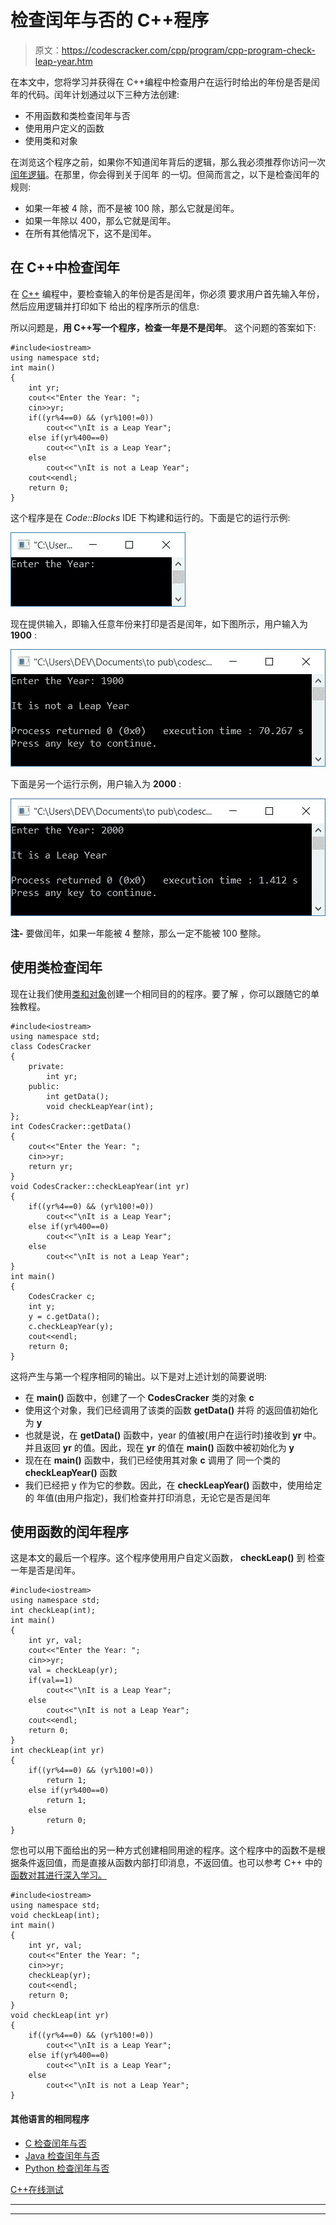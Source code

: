 # 检查闰年与否的 C++程序

> 原文：<https://codescracker.com/cpp/program/cpp-program-check-leap-year.htm>

在本文中，您将学习并获得在 C++编程中检查用户在运行时给出的年份是否是闰年的代码。闰年计划通过以下三种方法创建:

*   不用函数和类检查闰年与否
*   使用用户定义的函数
*   使用类和对象

在浏览这个程序之前，如果你不知道闰年背后的逻辑，那么我必须推荐你访问一次[闰年逻辑](/nonprog/leap-year.htm)。在那里，你会得到关于闰年 的一切。但简而言之，以下是检查闰年的规则:

*   如果一年被 4 除，而不是被 100 除，那么它就是闰年。
*   如果一年除以 400，那么它就是闰年。
*   在所有其他情况下，这不是闰年。

## 在 C++中检查闰年

在 [C++](/cpp/index.htm) 编程中，要检查输入的年份是否是闰年，你必须 要求用户首先输入年份，然后应用逻辑并打印如下 给出的程序所示的信息:

所以问题是，**用 C++写一个程序，检查一年是不是闰年**。 这个问题的答案如下:

```
#include<iostream>
using namespace std;
int main()
{
    int yr;
    cout<<"Enter the Year: ";
    cin>>yr;
    if((yr%4==0) && (yr%100!=0))
        cout<<"\nIt is a Leap Year";
    else if(yr%400==0)
        cout<<"\nIt is a Leap Year";
    else
        cout<<"\nIt is not a Leap Year";
    cout<<endl;
    return 0;
}
```

这个程序是在 *Code::Blocks* IDE 下构建和运行的。下面是它的运行示例:

![C++ program check leap year](img/add62ad7c8e2da427b500258ccdadc80.png)

现在提供输入，即输入任意年份来打印是否是闰年，如下图所示，用户输入为 **1900** :

![check leap year or not c++](img/318876d0feb41501db9018c399e959fd.png)

下面是另一个运行示例，用户输入为 **2000** :

![leap year program in c++](img/a51a044a0e8295b1ee854f465bad2c54.png)

**注-** 要做闰年，如果一年能被 4 整除，那么一定不能被 100 整除。

## 使用类检查闰年

现在让我们使用[类和对象](/cpp/cpp-classes-objects.htm)创建一个相同目的的程序。要了解 ，你可以跟随它的单独教程。

```
#include<iostream>
using namespace std;
class CodesCracker
{
    private:
        int yr;
    public:
        int getData();
        void checkLeapYear(int);
};
int CodesCracker::getData()
{
    cout<<"Enter the Year: ";
    cin>>yr;
    return yr;
}
void CodesCracker::checkLeapYear(int yr)
{
    if((yr%4==0) && (yr%100!=0))
        cout<<"\nIt is a Leap Year";
    else if(yr%400==0)
        cout<<"\nIt is a Leap Year";
    else
        cout<<"\nIt is not a Leap Year";
}
int main()
{
    CodesCracker c;
    int y;
    y = c.getData();
    c.checkLeapYear(y);
    cout<<endl;
    return 0;
}
```

这将产生与第一个程序相同的输出。以下是对上述计划的简要说明:

*   在 **main()** 函数中，创建了一个 **CodesCracker** 类的对象 **c**
*   使用这个对象，我们已经调用了该类的函数 **getData()** 并将 的返回值初始化为 **y**
*   也就是说，在 **getData()** 函数中，year 的值被(用户在运行时)接收到 **yr** 中。 并且返回 **yr** 的值。因此，现在 **yr** 的值在 **main()** 函数中被初始化为 **y**
*   现在在 **main()** 函数中，我们已经使用其对象 **c** 调用了 同一个类的 **checkLeapYear()** 函数
*   我们已经把 y 作为它的参数。因此，在 **checkLeapYear()** 函数中，使用给定的 年值(由用户指定)，我们检查并打印消息，无论它是否是闰年

## 使用函数的闰年程序

这是本文的最后一个程序。这个程序使用用户自定义函数， **checkLeap()** 到 检查一年是否是闰年。

```
#include<iostream>
using namespace std;
int checkLeap(int);
int main()
{
    int yr, val;
    cout<<"Enter the Year: ";
    cin>>yr;
    val = checkLeap(yr);
    if(val==1)
        cout<<"\nIt is a Leap Year";
    else
        cout<<"\nIt is not a Leap Year";
    cout<<endl;
    return 0;
}
int checkLeap(int yr)
{
    if((yr%4==0) && (yr%100!=0))
        return 1;
    else if(yr%400==0)
        return 1;
    else
        return 0;
}
```

您也可以用下面给出的另一种方式创建相同用途的程序。这个程序中的函数不是根据条件返回值，而是直接从函数内部打印消息，不返回值。也可以参考 C++ 中的[函数对其进行深入学习。](/cpp/cpp-functions.htm)

```
#include<iostream>
using namespace std;
void checkLeap(int);
int main()
{
    int yr, val;
    cout<<"Enter the Year: ";
    cin>>yr;
    checkLeap(yr);
    cout<<endl;
    return 0;
}
void checkLeap(int yr)
{
    if((yr%4==0) && (yr%100!=0))
        cout<<"\nIt is a Leap Year";
    else if(yr%400==0)
        cout<<"\nIt is a Leap Year";
    else
        cout<<"\nIt is not a Leap Year";
}
```

#### 其他语言的相同程序

*   [C 检查闰年与否](/c/program/c-program-check-leap-year.htm)
*   [Java 检查闰年与否](/java/program/java-program-check-leap-year.htm)
*   [Python 检查闰年与否](/python/program/python-program-check-leap-year.htm)

[C++在线测试](/exam/showtest.php?subid=3)

* * *

* * *